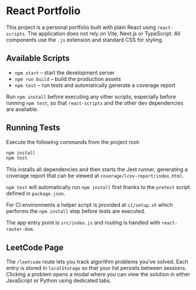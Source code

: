 # React Portfolio

This project is a personal portfolio built with plain React using `react-scripts`. The application does not rely on Vite, Next.js or TypeScript. All components use the `.js` extension and standard CSS for styling.

## Available Scripts

- `npm start` – start the development server
- `npm run build` – build the production assets
- `npm test` – run tests and automatically generate a coverage report

Run `npm install` before executing any other scripts, especially before running `npm test`, so that `react-scripts` and the other dev dependencies are available.

## Running Tests

Execute the following commands from the project root:

```sh
npm install
npm test
```

This installs all dependencies and then starts the Jest runner, generating a coverage report that can be viewed at `coverage/lcov-report/index.html`.

`npm test` will automatically run `npm install` first thanks to the `pretest` script defined in `package.json`.

For CI environments a helper script is provided at `ci/setup.sh` which performs the `npm install` step before tests are executed.

The app entry point is `src/index.js` and routing is handled with `react-router-dom`.

## LeetCode Page

The `/leetcode` route lets you track algorithm problems you've solved. Each entry
is stored in `localStorage` so that your list persists between sessions. Clicking
a problem opens a modal where you can view the solution in either JavaScript or
Python using dedicated tabs.

